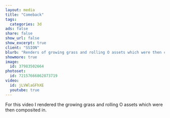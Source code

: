 ```yaml
---
layout: media
title: "Comeback"
tags:
  categories: 3d
ads: false
share: false
show_url: false
show_excerpt: true
client: "SSION"
blurb: "Renders of growing grass and rolling O assets which were then composited into the video."
showmore: true
image:
  id: 37983502664
photoset:
  id: 72157666862873719
video:
  id: jLVWlaGFhXE
  youtube: true
---
```


For this video I rendered the growing grass and rolling O assets which were then composited in.